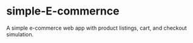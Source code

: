 # simple-E-commernce
A simple e-commerce web app with product listings, cart, and checkout simulation.
